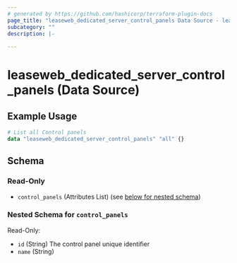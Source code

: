```yaml
---
# generated by https://github.com/hashicorp/terraform-plugin-docs
page_title: "leaseweb_dedicated_server_control_panels Data Source - leaseweb"
subcategory: ""
description: |-
  
---
```


# leaseweb_dedicated_server_control_panels (Data Source)



## Example Usage

```terraform
# List all Control panels
data "leaseweb_dedicated_server_control_panels" "all" {}
```

<!-- schema generated by tfplugindocs -->
## Schema

### Read-Only

- `control_panels` (Attributes List) (see [below for nested schema](#nestedatt--control_panels))

<a id="nestedatt--control_panels"></a>
### Nested Schema for `control_panels`

Read-Only:

- `id` (String) The control panel unique identifier
- `name` (String)
